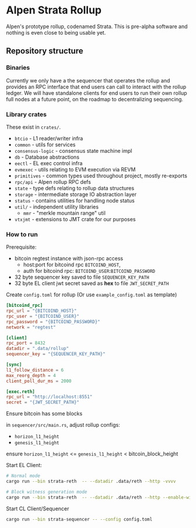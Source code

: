 # Alpen Strata Rollup

Alpen's prototype rollup, codenamed Strata. This is pre-alpha software and
nothing is even close to being usable yet.

## Repository structure

### Binaries

Currently we only have a the sequencer that operates the rollup and provides
an RPC interface that end users can call to interact with the rollup ledger.
We will have standalone clients for end users to run their own rollup full nodes
at a future point, on the roadmap to decentralizing sequencing.

### Library crates

These exist in `crates/`.

* `btcio` - L1 reader/writer infra
* `common` - utils for services
* `consensus-logic` - consensus state machine impl
* `db` - Database abstractions
* `eectl` - EL exec control infra
* `evmexec` - utils relating to EVM execution via REVM
* `primitives` - common types used throughout project, mostly re-exports
* `rpc/api` - Alpen rollup RPC defs
* `state` - type defs relating to rollup data structures
* `storage` - intermediate storage IO abstraction layer
* `status` - contains utilities for handling node status 
* `util/` - independent utility libraries
  * `mmr` - "merkle mountain range" util
* `vtxjmt` - extensions to JMT crate for our purposes

### How to run

Prerequisite: 
  * bitcoin regtest instance with json-rpc access
    * host:port for bitcoind rpc `BITCOIND_HOST`, 
    * auth for bitcoind rpc: `BITCOIND_USER`:`BITCOIND_PASSWORD`
  * 32 byte sequencer key saved to file `SEQUENCER_KEY_PATH`
  * 32 byte EL client jwt secret saved as **hex** to file `JWT_SECRET_PATH`

Create `config.toml` for rollup (Or use `example_config.toml` as template)

```toml
[bitcoind_rpc]
rpc_url = "{BITCOIND_HOST}"
rpc_user = "{BITCOIND_USER}"
rpc_password = "{BITCOIND_PASSWORD}"
network = "regtest"

[client]
rpc_port = 8432
datadir = ".data/rollup"
sequencer_key = "{SEQUENCER_KEY_PATH}"

[sync]
l1_follow_distance = 6
max_reorg_depth = 4
client_poll_dur_ms = 2000

[exec.reth]
rpc_url = "http://localhost:8551"
secret = "{JWT_SECRET_PATH}"
```

Ensure bitcoin has some blocks

in `sequencer/src/main.rs`, adjust rollup configs: 
  * `horizon_l1_height` 
  * `genesis_l1_height` 

ensure `horizon_l1_height` <= `genesis_l1_height` < bitcoin_block_height

Start EL Client:

```sh
# Normal mode
cargo run --bin strata-reth  -- --datadir .data/reth --http -vvvv

# Block witness generation mode
cargo run --bin strata-reth  -- --datadir .data/reth --http --enable-witness-gen -vvvv
```

Start CL Client/Sequencer

```sh
cargo run --bin strata-sequencer -- --config config.toml
```

